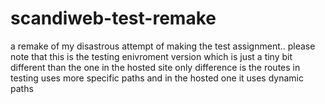 # scandiweb-test-remake
a remake of my disastrous attempt of making the test assignment..
please note that this is the testing enivroment version which is just a tiny bit different than the one in the hosted site
only difference is the routes in testing uses more specific paths and in the hosted one it uses dynamic paths
